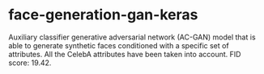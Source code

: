 # face-generation-gan-keras
Auxiliary classifier generative adversarial network (AC-GAN) model that is able to generate synthetic faces conditioned with a specific set of attributes. All the CelebA attributes have been taken into account. FID score: 19.42.
